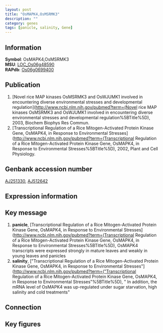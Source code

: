 ```yaml
---
layout: post
title: "OsMAPK4,OsMSRMK3"
description: ""
category: genes
tags: [panicle, salinity, Gene]
---
```


## Information
__Symbol__: OsMAPK4,OsMSRMK3  
__MSU__: [LOC_Os06g48590](http://rice.plantbiology.msu.edu/cgi-bin/ORF_infopage.cgi?orf=LOC_Os06g48590)  
__RAPdb__: [Os06g0699400](http://rapdb.dna.affrc.go.jp/viewer/gbrowse_details/irgsp1?name=Os06g0699400)  

## Publication
1. [Novel rice MAP kinases OsMSRMK3 and OsWJUMK1 involved in encountering diverse environmental stresses and developmental regulation](http://www.ncbi.nlm.nih.gov/pubmed?term=(Novel rice MAP kinases OsMSRMK3 and OsWJUMK1 involved in encountering diverse environmental stresses and developmental regulation%5BTitle%5D), 2003, Biochem Biophys Res Commun.
2. [Transcriptional Regulation of a Rice Mitogen-Activated Protein Kinase Gene, OsMAPK4, in Response to Environmental Stresses](http://www.ncbi.nlm.nih.gov/pubmed?term=(Transcriptional Regulation of a Rice Mitogen-Activated Protein Kinase Gene, OsMAPK4, in Response to Environmental Stresses%5BTitle%5D), 2002, Plant and Cell Physiology.

## Genbank accession number
[AJ251330](http://www.ncbi.nlm.nih.gov/nuccore/AJ251330), [AJ512642](http://www.ncbi.nlm.nih.gov/nuccore/AJ512642)

## Expression information

## Key message
1. __panicle__, [Transcriptional Regulation of a Rice Mitogen-Activated Protein Kinase Gene, OsMAPK4, in Response to Environmental Stresses](http://www.ncbi.nlm.nih.gov/pubmed?term=(Transcriptional Regulation of a Rice Mitogen-Activated Protein Kinase Gene, OsMAPK4, in Response to Environmental Stresses%5BTitle%5D),  OsMAPK4 transcripts were expressed strongly in mature leaves and weakly in young leaves and panicles
2. __salinity__, ["Transcriptional Regulation of a Rice Mitogen-Activated Protein Kinase Gene, OsMAPK4, in Response to Environmental Stresses"](http://www.ncbi.nlm.nih.gov/pubmed?term=("Transcriptional Regulation of a Rice Mitogen-Activated Protein Kinase Gene, OsMAPK4, in Response to Environmental Stresses"%5BTitle%5D), " In addition, the mRNA level of OsMAPK4 was up-regulated under sugar starvation, high salinity and cold treatments"

## Connection

## Key figures


